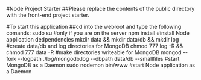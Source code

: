 #Node Project Starter
##Please replace the contents of the public directory with the front-end project starter.

#To start this application
##cd into the webroot and type the following comands:
	sudo su #only if you are on the server
	npm install #install Node application dedpendencies
	mkdir data && mkdir data/db && mkdir log #create data/db and log directories for MongoDB
	chmod 777 log -R && chmod 777 data -R #make directories writeable for MongoDB
	mongod --fork --logpath ./log/mongodb.log --dbpath data/db --smallfiles #start MongoDB as a Daemon
	sudo nodemon bin/www #start Node application as a Daemon